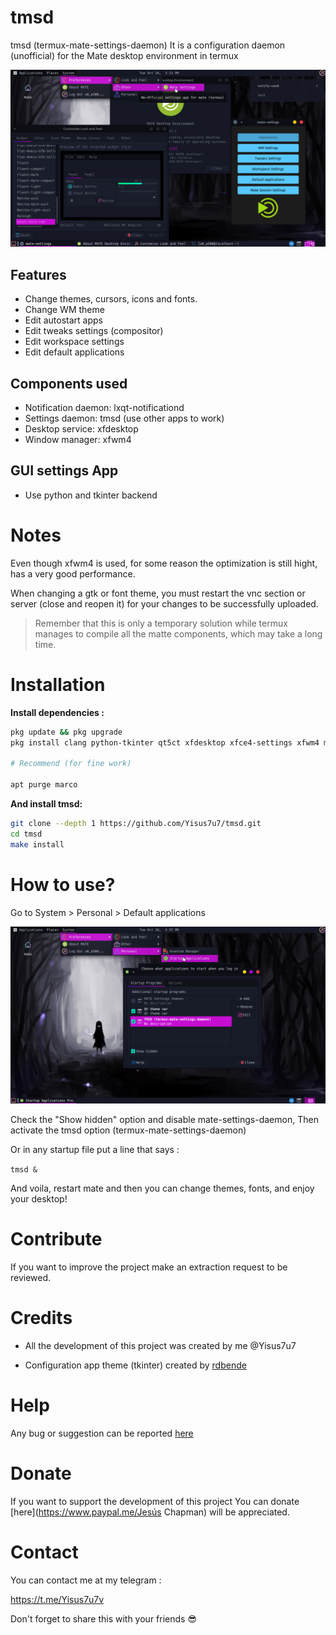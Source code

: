 # tmsd
tmsd (termux-mate-settings-daemon) It is a configuration daemon (unofficial) for the Mate desktop environment in termux

![preview](./preview/showcase.png)

## Features

- Change themes, cursors, icons and fonts. 
- Change WM theme
- Edit autostart apps 
- Edit tweaks settings (compositor) 
- Edit workspace settings 
- Edit default applications

## Components used

- Notification daemon: lxqt-notificationd
- Settings daemon: tmsd (use other apps to work)
- Desktop service: xfdesktop
- Window manager: xfwm4

## GUI settings App 

- Use python and tkinter backend

# Notes 
 
Even though xfwm4 is used, for some reason the optimization is still hight, has a very good performance.

When changing a gtk or font theme, you must restart the vnc section or server (close and reopen it) for your changes to be successfully uploaded.

> Remember that this is only a temporary solution while termux manages to compile all the matte components, which may take a long time. 

# Installation

**Install dependencies :**

```bash
pkg update && pkg upgrade
pkg install clang python-tkinter qt5ct xfdesktop xfce4-settings xfwm4 mate-*

# Recommend (for fine work) 

apt purge marco
```

**And install tmsd:**

```bash
git clone --depth 1 https://github.com/Yisus7u7/tmsd.git
cd tmsd
make install
```

# How to use? 

Go to System > Personal > Default applications 

![image](./preview/image.png)

Check the "Show hidden" option and disable mate-settings-daemon, 
Then activate the tmsd option (termux-mate-settings-daemon) 

Or in any startup file put a line that says :

`tmsd &`

And voila, restart mate and then you can change themes, fonts, and enjoy your desktop! 

# Contribute 

If you want to improve the project make an extraction request to be reviewed. 

# Credits

- All the development of this project was created by me @Yisus7u7

- Configuration app theme (tkinter) created by [rdbende](https://github.com/rdbende/Sun-Valley-ttk-theme) 

# Help 

Any bug or suggestion can be reported [here](https://github.com/Yisus7u7/tmsd/issues) 

# Donate 

If you want to support the development of this project 
You can donate [here](https://www.paypal.me/Jesús Chapman) will be appreciated.

# Contact 

You can contact me at my telegram :

https://t.me/Yisus7u7v

Don't forget to share this with your friends 😎
